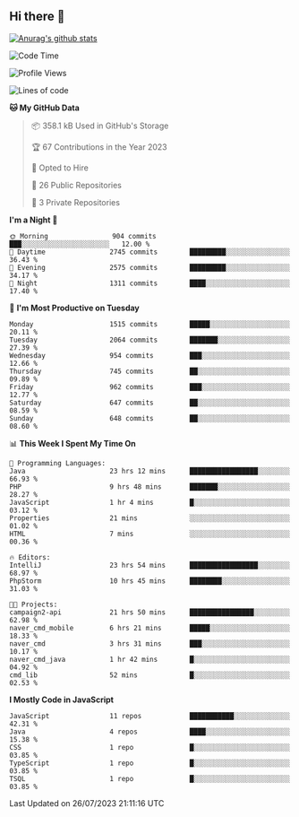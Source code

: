 ## Hi there 👋

[![Anurag's github stats](https://github-readme-stats.vercel.app/api?username=Songwonseok)](https://github.com/anuraghazra/github-readme-stats)



<!--START_SECTION:waka-->
![Code Time](http://img.shields.io/badge/Code%20Time-2%2C366%20hrs%2040%20mins-blue)

![Profile Views](http://img.shields.io/badge/Profile%20Views-0-blue)

![Lines of code](https://img.shields.io/badge/From%20Hello%20World%20I%27ve%20Written-35.0%20million%20lines%20of%20code-blue)

**🐱 My GitHub Data** 

> 📦 358.1 kB Used in GitHub's Storage 
 > 
> 🏆 67 Contributions in the Year 2023
 > 
> 💼 Opted to Hire
 > 
> 📜 26 Public Repositories 
 > 
> 🔑 3 Private Repositories 
 > 
**I'm a Night 🦉** 

```text
🌞 Morning                904 commits         ███░░░░░░░░░░░░░░░░░░░░░░   12.00 % 
🌆 Daytime                2745 commits        █████████░░░░░░░░░░░░░░░░   36.43 % 
🌃 Evening                2575 commits        █████████░░░░░░░░░░░░░░░░   34.17 % 
🌙 Night                  1311 commits        ████░░░░░░░░░░░░░░░░░░░░░   17.40 % 
```
📅 **I'm Most Productive on Tuesday** 

```text
Monday                   1515 commits        █████░░░░░░░░░░░░░░░░░░░░   20.11 % 
Tuesday                  2064 commits        ███████░░░░░░░░░░░░░░░░░░   27.39 % 
Wednesday                954 commits         ███░░░░░░░░░░░░░░░░░░░░░░   12.66 % 
Thursday                 745 commits         ██░░░░░░░░░░░░░░░░░░░░░░░   09.89 % 
Friday                   962 commits         ███░░░░░░░░░░░░░░░░░░░░░░   12.77 % 
Saturday                 647 commits         ██░░░░░░░░░░░░░░░░░░░░░░░   08.59 % 
Sunday                   648 commits         ██░░░░░░░░░░░░░░░░░░░░░░░   08.60 % 
```


📊 **This Week I Spent My Time On** 

```text
💬 Programming Languages: 
Java                     23 hrs 12 mins      █████████████████░░░░░░░░   66.93 % 
PHP                      9 hrs 48 mins       ███████░░░░░░░░░░░░░░░░░░   28.27 % 
JavaScript               1 hr 4 mins         █░░░░░░░░░░░░░░░░░░░░░░░░   03.12 % 
Properties               21 mins             ░░░░░░░░░░░░░░░░░░░░░░░░░   01.02 % 
HTML                     7 mins              ░░░░░░░░░░░░░░░░░░░░░░░░░   00.36 % 

🔥 Editors: 
IntelliJ                 23 hrs 54 mins      █████████████████░░░░░░░░   68.97 % 
PhpStorm                 10 hrs 45 mins      ████████░░░░░░░░░░░░░░░░░   31.03 % 

🐱‍💻 Projects: 
campaign2-api            21 hrs 50 mins      ████████████████░░░░░░░░░   62.98 % 
naver_cmd_mobile         6 hrs 21 mins       █████░░░░░░░░░░░░░░░░░░░░   18.33 % 
naver_cmd                3 hrs 31 mins       ███░░░░░░░░░░░░░░░░░░░░░░   10.17 % 
naver_cmd_java           1 hr 42 mins        █░░░░░░░░░░░░░░░░░░░░░░░░   04.92 % 
cmd_lib                  52 mins             █░░░░░░░░░░░░░░░░░░░░░░░░   02.53 % 
```

**I Mostly Code in JavaScript** 

```text
JavaScript               11 repos            ███████████░░░░░░░░░░░░░░   42.31 % 
Java                     4 repos             ████░░░░░░░░░░░░░░░░░░░░░   15.38 % 
CSS                      1 repo              █░░░░░░░░░░░░░░░░░░░░░░░░   03.85 % 
TypeScript               1 repo              █░░░░░░░░░░░░░░░░░░░░░░░░   03.85 % 
TSQL                     1 repo              █░░░░░░░░░░░░░░░░░░░░░░░░   03.85 % 
```




 Last Updated on 26/07/2023 21:11:16 UTC
<!--END_SECTION:waka-->
